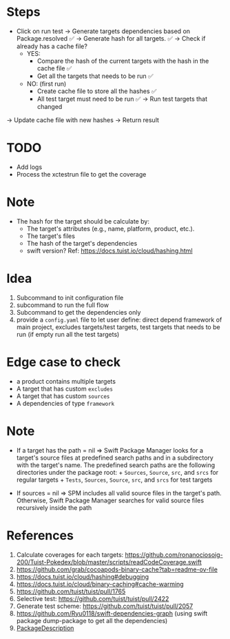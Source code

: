 
# Steps

- Click on run test
-> Generate targets dependencies based on Package.resolved ✅
-> Generate hash for all targets. ✅
-> Check if already has a cache file? 
    + YES: 
        + Compare the hash of the current targets with the hash in the cache file ✅
        + Get all the targets that needs to be run ✅
    + NO: (first run)
        + Create cache file to store all the hashes ✅ 
        + All test target must need to be run ✅
-> Run test targets that changed

-> Update cache file with new hashes
-> Return result

# TODO

- Add logs
- Process the xctestrun file to get the coverage

# Note

- The hash for the target should be calculate by:
  + The target's attributes (e.g., name, platform, product, etc.).
  + The target's files
  + The hash of the target's dependencies
  + swift version?
  Ref: https://docs.tuist.io/cloud/hashing.html

# Idea

1. Subcommand to init configuration file
2. subcommand to run the full flow
3. Subcommand to get the dependencies only
4. provide a `config.yaml` file to let user define: direct depend framework of main project, excludes targets/test targets, test targets that needs to be run (if empty run all the test targets)

# Edge case to check

- a product contains multiple targets
- A target that has custom `excludes`
- A target that has custom `sources`
- A dependencies of type `framework`   

# Note

- If a target has the path = nil => Swift Package Manager looks for a target's source files at predefined search paths and in a subdirectory with the target's name.
    The predefined search paths are the following directories under the package root:
        + `Sources`, `Source`, `src`, and `srcs` for regular targets
        + `Tests`, `Sources`, `Source`, `src`, and `srcs` for test targets
        
- If sources = nil => SPM includes all valid source files in the target's path. Otherwise, Swift Package Manager searches for valid source files recursively inside the path

# References

1. Calculate coverages for each targets: https://github.com/ronanociosoig-200/Tuist-Pokedex/blob/master/scripts/readCodeCoverage.swift
2. https://github.com/grab/cocoapods-binary-cache?tab=readme-ov-file
3. https://docs.tuist.io/cloud/hashing#debugging
4. https://docs.tuist.io/cloud/binary-caching#cache-warming
5. https://github.com/tuist/tuist/pull/1765
7. Selective test: https://github.com/tuist/tuist/pull/2422
8. Generate test scheme: https://github.com/tuist/tuist/pull/2057
9. https://github.com/Ryu0118/swift-dependencies-graph (using swift package dump-package to get all the dependencies)
10. [PackageDescription](https://developer.apple.com/documentation/packagedescription)
